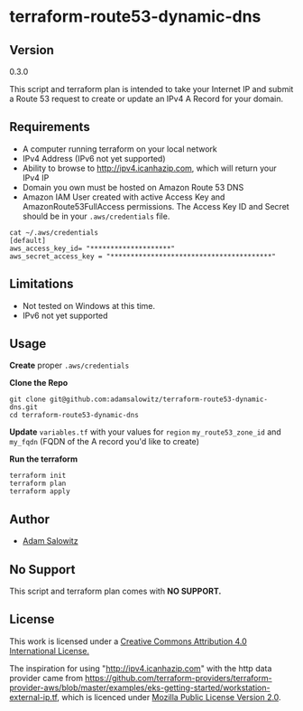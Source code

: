 # terraform-route53-dynamic-dns

## Version

0.3.0

This script and terraform plan is intended to take your Internet IP and submit a Route 53 request to create or update an IPv4 A Record for your domain.

## Requirements

- A computer running terraform on your local network
- IPv4 Address (IPv6 not yet supported)
- Ability to browse to http://ipv4.icanhazip.com, which will return your IPv4 IP
- Domain you own must be hosted on Amazon Route 53 DNS
- Amazon IAM User created with active Access Key and AmazonRoute53FullAccess permissions.  The Access Key ID and Secret should be in your ```.aws/credentials``` file.
```
cat ~/.aws/credentials
[default]
aws_access_key_id= "********************"
aws_secret_access_key = "****************************************"
```

## Limitations

- Not tested on Windows at this time.
- IPv6 not yet supported

## Usage

**Create** proper ```.aws/credentials```

**Clone the Repo**

```
git clone git@github.com:adamsalowitz/terraform-route53-dynamic-dns.git
cd terraform-route53-dynamic-dns
```

**Update** ```variables.tf``` with your values for ```region``` ```my_route53_zone_id``` and ```my_fqdn``` (FQDN of the A record you'd like to create)


**Run the terraform**

```
terraform init
terraform plan
terraform apply
```

## Author

- [Adam Salowitz](https://github.com/adamsalowitz)

## No Support

This script and terraform plan comes with **NO SUPPORT.**

## License

This work is licensed under a [Creative Commons Attribution 4.0 International License.](http://creativecommons.org/licenses/by/4.0/)

The inspiration for using "http://ipv4.icanhazip.com" with the http data provider came from https://github.com/terraform-providers/terraform-provider-aws/blob/master/examples/eks-getting-started/workstation-external-ip.tf, which is licenced under [Mozilla Public License Version 2.0](https://github.com/terraform-providers/terraform-provider-aws/blob/master/LICENSE). 

